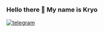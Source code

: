 ### Hello there 👋 My name is Kryo
[![telegram](https://img.shields.io/badge/Kryo-2CA5E0?style=for-the-badge&logo=telegram&logoColor=white)](https://t.me/Kryovzv/)&nbsp;&nbsp;&nbsp;
<p align="justify">
<!--
**Kryovzv/Kryovzv** is a ✨ _special_ ✨ repository because its `README.md` (this file) appears on your GitHub profile.

Here are some ideas to get you started:

- 🔭 I’m currently working on ...
- 🌱 I’m currently learning ...
- 👯 I’m looking to collaborate on ...
- 🤔 I’m looking for help with ...
- 💬 Ask me about ...
- 📫 How to reach me: ...
- 😄 Pronouns: ...
- ⚡ Fun fact: ...
-->
